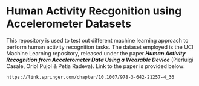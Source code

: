 # Human Activity Recgonition using Accelerometer Datasets

This repository is used to test out different machine learning approach to perform human activity recognition tasks. The dataset employed is the UCI Machine Learning repository, released under the paper ***Human Activity Recognition from Accelerometer Data Using a Wearable Device*** (Pierluigi Casale, Oriol Pujol & Petia Radeva). Link to the paper is provided below:

```
https://link.springer.com/chapter/10.1007/978-3-642-21257-4_36
```